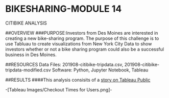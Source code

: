 # BIKESHARING-MODULE 14
CITIBIKE ANALYSIS

##OVERVIEW
###PURPOSE:Investors from Des Moines are interested in creating a new bike-sharing program.  The purpose of this challenge is to use Tabluau to create visualizations from New York City Data to show investors whether or not a bike sharing program could also be a successful business in Des Moines.

##RESOURCES
Data Files: 201908-citibike-tripdata.csv, 201908-citibike-tripdata-modified.csv
Software: Python, Jupyter Notebook, Tableau

##RESULTS
####This analysis consisits of a [story on Tableau Public](https://public.tableau.com/authoring/NYCCitibikeChallenge_16489552189930/Story1#1)

-[Tableau Images/Checkout Times for Users.png]-
